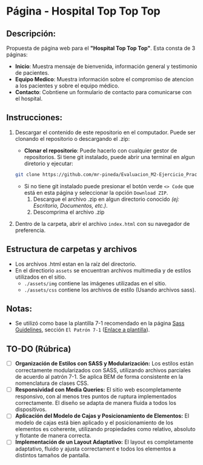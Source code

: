 # Página - Hospital Top Top Top

## Descripción:

Propuesta de página web para el **"Hospital Top Top Top"**. Esta consta de 3 páginas:

- **Inicio**: Muestra mensaje de bienvenida, información general y testimonio de pacientes.
- **Equipo Medico**: Muestra información sobre el compromiso de atencion a los pacientes y sobre el equipo médico.
- **Contacto**: Cobntiene un formulario de contacto para comunicarse con el hospital.

## Instrucciones:

1. Descargar el contenido de este repositorio en el computador. Puede ser clonando el repositorio o descargando el .zip:

   - **Clonar el repositorio**: Puede hacerlo con cualquier gestor de repositorios. Si tiene git instalado, puede abrir una terminal en algun diretorio y ejecutar:

   ```bash
   git clone https://github.com/mr-pineda/Evaluacion_M2-Ejercicio_Practico_2
   ```

   - Si no tiene git instalado puede presionar el botón verde `<> Code` que está en esta página y seleccionar la opción `Download ZIP`.
     1. Descargue el archivo .zip en algun directorio conocido _(ej: Escritorio, Documentos, etc.)_.
     2. Descomprima el archivo .zip

2. Dentro de la carpeta, abrir el archivo `index.html` con su navegador de preferencia.

## Estructura de carpetas y archivos

- Los archivos .html estan en la raíz del directorio.
- En el directiorio `assets` se encuentran archivos multimedia y de estilos utilizados en el sitio.
  - `./assets/img` contiene las imágenes utilizadas en el sitio.
  - `./assets/css` contiene los archivos de estilo (Usando archivos sass).

## Notas:

- Se utilizó como base la plantilla 7-1 recomendado en la página [Sass Guidelines](https://sass-guidelin.es/es/#arquitectura), sección `El Patrón 7-1` ([Enlace a plantilla](https://github.com/KittyGiraudel/sass-boilerplate)).

## TO-DO (Rúbrica)

- [ ] **Organización de Estilos con SASS y Modularización:** Los estilos están correctamente modularizados con SASS, utilizando archivos parciales de acuerdo al patrón 7-1. Se aplica BEM de forma consistente en la nomenclatura de clases CSS.
- [ ] **Responsividad con Media Queries:** El sitio web escompletamente responsivo, con al menos tres puntos de ruptura implementados correctamente. El diseño se adapta de manera fluida a todos los dispositivos.
- [ ] **Aplicación del Modelo de Cajas y Posicionamiento de Elementos:** El modelo de cajas está bien aplicado y el posicionamiento de los elementos es coherente, utilizando propiedades como relativo, absoluto y flotante de manera correcta.
- [ ] **Implementación de un Layout Adaptativo:** El layout es completamente adaptativo, fluido y ajusta correctament e todos los elementos a distintos tamaños de pantalla.
